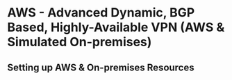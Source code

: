 # AWS - Advanced Dynamic, BGP Based, Highly-Available VPN (AWS & Simulated On-premises)

## Setting up AWS & On-premises Resources
